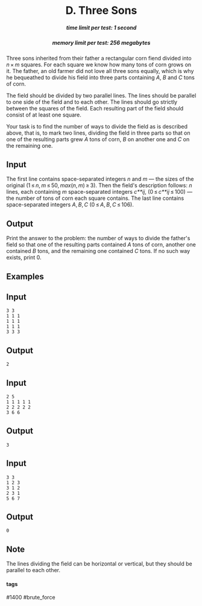 <h1 style='text-align: center;'> D. Three Sons</h1>

<h5 style='text-align: center;'>time limit per test: 1 second</h5>
<h5 style='text-align: center;'>memory limit per test: 256 megabytes</h5>

Three sons inherited from their father a rectangular corn fiend divided into *n* × *m* squares. For each square we know how many tons of corn grows on it. The father, an old farmer did not love all three sons equally, which is why he bequeathed to divide his field into three parts containing *A*, *B* and *C* tons of corn.

The field should be divided by two parallel lines. The lines should be parallel to one side of the field and to each other. The lines should go strictly between the squares of the field. Each resulting part of the field should consist of at least one square. 

Your task is to find the number of ways to divide the field as is described above, that is, to mark two lines, dividing the field in three parts so that on one of the resulting parts grew *A* tons of corn, *B* on another one and *C* on the remaining one.

## Input

The first line contains space-separated integers *n* and *m* — the sizes of the original (1 ≤ *n*, *m* ≤ 50, *max*(*n*, *m*) ≥ 3). Then the field's description follows: *n* lines, each containing *m* space-separated integers *c**ij*, (0 ≤ *c**ij* ≤ 100) — the number of tons of corn each square contains. The last line contains space-separated integers *A*, *B*, *C* (0 ≤ *A*, *B*, *C* ≤ 106).

## Output

Print the answer to the problem: the number of ways to divide the father's field so that one of the resulting parts contained *A* tons of corn, another one contained *B* tons, and the remaining one contained *C* tons. If no such way exists, print 0.

## Examples

## Input


```
3 3  
1 1 1  
1 1 1  
1 1 1  
3 3 3  

```
## Output


```
2  

```
## Input


```
2 5  
1 1 1 1 1  
2 2 2 2 2  
3 6 6  

```
## Output


```
3  

```
## Input


```
3 3  
1 2 3  
3 1 2  
2 3 1  
5 6 7  

```
## Output


```
0  

```
## Note

The lines dividing the field can be horizontal or vertical, but they should be parallel to each other.



#### tags 

#1400 #brute_force 